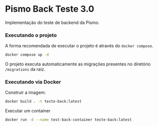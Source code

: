 # Pismo Back Teste 3.0

Implementação do teste de backend da Pismo.

### Executando o projeto

A forma recomendada de executar o projeto é através do `docker compose`.

```bash
docker compose up -d
```

O projeto executa automaticamente as migrações presentes no diretório `/migrations` da raiz.

### Executando via Docker

Construir a imagem:

```bash
docker build . -t teste-back:latest
```

Executar um container

```bash
docker run -d --name test-back-container teste-back:latest
```
